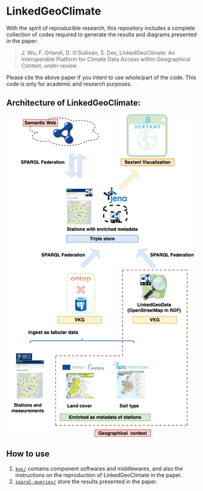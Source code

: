 # LinkedGeoClimate

With the spirit of reproducible research, this repository includes a complete collection of codes required to generate the results and diagrams presented in the paper:
    
> J. Wu, F. Orlandi, D. O'Sullivan, S. Dev, LinkedGeoClimate: An Interoperable Platform for Climate Data Access within Geographical Context, *under review*.
    
Please cite the above paper if you intent to use whole/part of the code. This code is only for academic and research purposes.

## Architecture of LinkedGeoClimate:

<p align="center">
<img src="imgs/arch.png" alt="drawing" width="500"/>
</p>

## How to use
1. [`kgs/`](kgs/) contains component softwares and middlewares, and also the instructions on the reproduction of LinkedGeoClimate in the paper.
2. [`sparql-queries/`](sparql-queries/) store the results presented in the paper.
